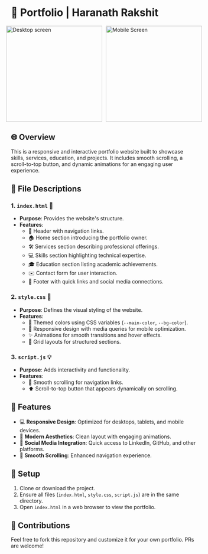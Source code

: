 # 🌟 Portfolio | Haranath Rakshit

<div style="display: flex; justify-content: center; gap: 10px; align-items: center;">
    <img src="./assets/gif/desktop.gif" alt="Desktop screen" height="260px" style="object-fit: contain;" />
    <img src="./assets/gif/mobile.gif" alt="Mobile Screen" height="260px" style="object-fit: contain;" />
</div>

## 🌐 Overview  
This is a responsive and interactive portfolio website built to showcase skills, services, education, and projects. It includes smooth scrolling, a scroll-to-top button, and dynamic animations for an engaging user experience.

## 📁 File Descriptions  

### 1. `index.html` 📝  
- **Purpose**: Provides the website's structure.  
- **Features**:  
  - 🧭 Header with navigation links.  
  - 🏠 Home section introducing the portfolio owner.  
  - 🛠️ Services section describing professional offerings.  
  - 💻 Skills section highlighting technical expertise.  
  - 🎓 Education section listing academic achievements.  
  - ✉️ Contact form for user interaction.  
  - 📎 Footer with quick links and social media connections.  

### 2. `style.css` 🎨  
- **Purpose**: Defines the visual styling of the website.  
- **Features**:  
  - 🎨 Themed colors using CSS variables (`--main-color`, `--bg-color`).  
  - 📱 Responsive design with media queries for mobile optimization.  
  - ✨ Animations for smooth transitions and hover effects.  
  - 🧱 Grid layouts for structured sections.  

### 3. `script.js` 💡  
- **Purpose**: Adds interactivity and functionality.  
- **Features**:  
  - 🚀 Smooth scrolling for navigation links.  
  - ⬆️ Scroll-to-top button that appears dynamically on scrolling.  

## 🚀 Features  
- 💻 **Responsive Design**: Optimized for desktops, tablets, and mobile devices.  
- 🌟 **Modern Aesthetics**: Clean layout with engaging animations.  
- 🔗 **Social Media Integration**: Quick access to LinkedIn, GitHub, and other platforms.  
- 📜 **Smooth Scrolling**: Enhanced navigation experience.  

## 🔧 Setup  
1. Clone or download the project.  
2. Ensure all files (`index.html`, `style.css`, `script.js`) are in the same directory.  
3. Open `index.html` in a web browser to view the portfolio.  

## 🤝 Contributions  
Feel free to fork this repository and customize it for your own portfolio. PRs are welcome!    
